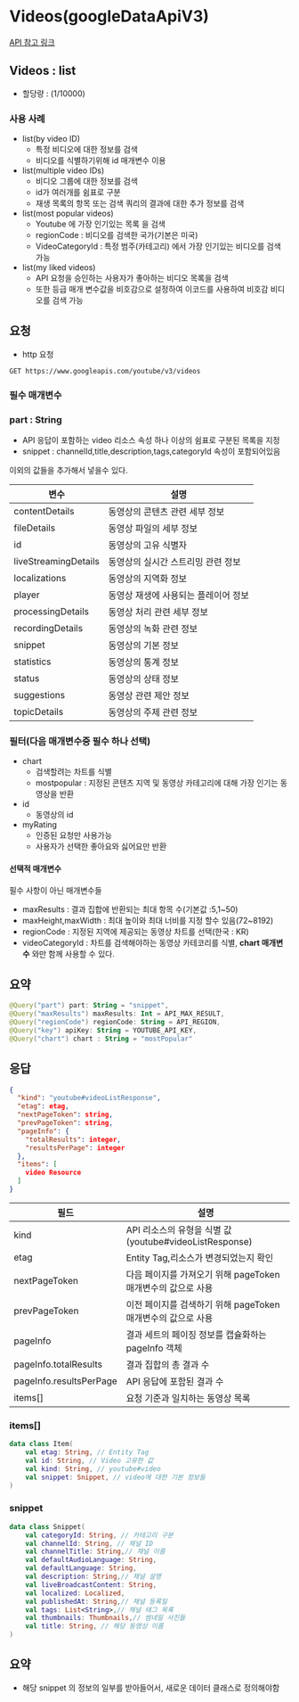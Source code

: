 # Videos(googleDataApiV3)
[API 참고 링크](https://developers.google.com/youtube/v3/docs/videos?hl=ko)

## Videos : list

- 할당량 : (1/10000)

### 사용 사례
- list(by video ID)
  - 특정 비디오에 대한 정보를 검색
  - 비디오를 식별하기위해 id 매개변수 이용
- list(multiple video IDs)
  - 비디오 그룹에 대한 정보를 검색
  - id가 여러개를 쉼표로 구분
  - 재생 목록의 항목 또는 검색 쿼리의 결과에 대한 추가 정보를 검색
- list(most popular videos)
  - Youtube 에 가장 인기있는 목록 을 검색
  - regionCode : 비디오를 검색한 국가(기본은 미국)
  - VideoCategoryId : 특정 범주(카테고리) 에서 가장 인기있는 비디오를 검색 가능
- list(my liked videos)
  - API 요청을 승인하는 사용자가 좋아하는 비디오 목록을 검색
  - 또한 등급 매개 변수값을 비호감으로 설정하여 이코드를 사용하여 비호감 비디오를 검색 가능


## 요청
- http 요청
```http
GET https://www.googleapis.com/youtube/v3/videos
```
### 필수 매개변수

### part : String
  - API 응답이 포함하는 video 리소스 속성 하나 이상의 쉼표로 구분된 목록을 지정
  - snippet : channelId,title,description,tags,categoryId 속성이 포함되어있음

이외의 값들을 추가해서 넣을수 있다.

|변수|	설명|
|---|-----|
|contentDetails|	동영상의 콘텐츠 관련 세부 정보
|fileDetails|	동영상 파일의 세부 정보
|id|	동영상의 고유 식별자
|liveStreamingDetails|	동영상의 실시간 스트리밍 관련 정보
|localizations|	동영상의 지역화 정보
|player|	동영상 재생에 사용되는 플레이어 정보
|processingDetails|	동영상 처리 관련 세부 정보
|recordingDetails|	동영상의 녹화 관련 정보
|snippet|	동영상의 기본 정보
|statistics|	동영상의 통계 정보
|status|	동영상의 상태 정보
|suggestions|	동영상 관련 제안 정보
|topicDetails|	동영상의 주제 관련 정보

### 필터(다음 매개변수중 필수 하나 선택)
- chart
  - 검색할려는 차트를 식별
  - mostpopular : 지정된 콘텐츠 지역 및 동영상 카테고리에 대해 가장 인기는 동영상을 반환
- id
  - 동영상의 id
- myRating
  - 인증된 요청만 사용가능
  - 사용자가 선택한 좋아요와 싫어요만 반환

#### 선택적 매개변수
필수 사항이 아닌 매개변수들

- maxResults : 결과 집합에 반환되는 최대 항목 수(기본값 :5,1~50)
- maxHeight,maxWidth : 최대 높이와 최대 너비를 지정 할수 있음(72~8192)
- regionCode : 지정된 지역에 제공되는 동영상 차트를 선택(한국 : KR)
- videoCategoryId : 차트를 검색해야하는 동영상 카테코리를 식별, **chart 매개변수** 와만 함께 사용할 수 있다.

## 요약
```kotlin
@Query("part") part: String = "snippet",
@Query("maxResults") maxResults: Int = API_MAX_RESULT,
@Query("regionCode") regionCode: String = API_REGION,
@Query("key") apiKey: String = YOUTUBE_API_KEY,
@Query("chart") chart : String = "mostPopular"
```

## 응답
```json
{
  "kind": "youtube#videoListResponse",
  "etag": etag,
  "nextPageToken": string,
  "prevPageToken": string,
  "pageInfo": {
    "totalResults": integer,
    "resultsPerPage": integer
  },
  "items": [
    video Resource
  ]
}
```

|필드|	설명|
|---|-----|
|kind|	API 리소스의 유형을 식별 값(youtube#videoListResponse)
|etag|	Entity Tag,리소스가 변경되었는지 확인
|nextPageToken|	다음 페이지를 가져오기 위해 pageToken 매개변수의 값으로 사용
|prevPageToken|	이전 페이지를 검색하기 위해 pageToken 매개변수의 값으로 사용
|pageInfo|	결과 세트의 페이징 정보를 캡슐화하는 pageInfo 객체
|pageInfo.totalResults|	결과 집합의 총 결과 수
|pageInfo.resultsPerPage|	API 응답에 포함된 결과 수
|items[]| 요청 기준과 일치하는 동영상 목록

### items[]
```kotlin
data class Item(
    val etag: String, // Entity Tag
    val id: String, // Video 고유한 값
    val kind: String, // youtube#video
    val snippet: Snippet, // video에 대한 기본 정보들
)
```
### snippet
```kotlin
data class Snippet(
    val categoryId: String, // 카테고리 구분
    val channelId: String, // 채널 ID
    val channelTitle: String,// 채널 이름
    val defaultAudioLanguage: String,
    val defaultLanguage: String,
    val description: String,// 채널 설명
    val liveBroadcastContent: String,
    val localized: Localized,
    val publishedAt: String,// 채널 등록일
    val tags: List<String>,// 채널 태그 목록
    val thumbnails: Thumbnails,// 썸네일 사진들
    val title: String, // 해당 동영상 이름
)
```

## 요약
- 해당 snippet 의 정보의 일부를 받아들어서, 새로운 데이터 클래스로 정의해야함